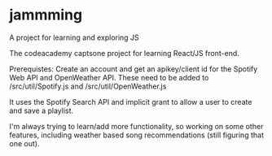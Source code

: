 # jammming
A project for learning and exploring JS

The codeacademy captsone project for learning React/JS front-end. 

Prerequistes: Create an account and get an apikey/client id for the Spotify Web API and OpenWeather API. These need to be added to /src/util/Spotify.js and /src/util/OpenWeather.js

It uses the Spotify Search API and implicit grant to allow a user to create and save a playlist.

I'm always trying to learn/add more functionality, so working on some other features, including weather based song recommendations (still figuring that one out).
